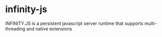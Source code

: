# infinity-js
INFINITY.JS is a persistent javascript server runtime that supports multi-threading and native extensions
